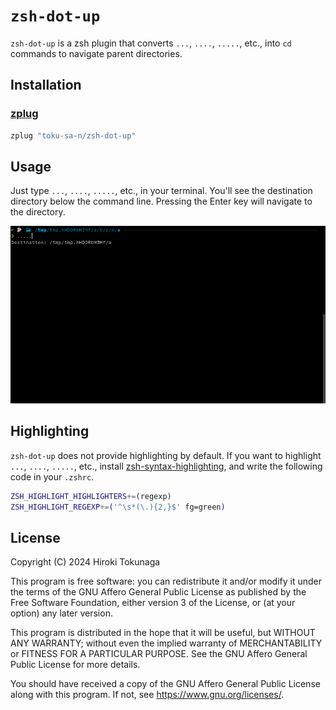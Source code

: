 # `zsh-dot-up`

`zsh-dot-up` is a zsh plugin that converts `...`, `....`, `.....`, etc., into `cd` commands to navigate parent directories.

## Installation

### [zplug](https://github.com/zplug/zplug)

```zsh
zplug "toku-sa-n/zsh-dot-up"
```

## Usage

Just type `...`, `....`, `.....`, etc., in your terminal. You'll see the destination directory below the command line. Pressing the Enter key will navigate to the directory.

![Screenshot](images/screenshot.png)

## Highlighting

`zsh-dot-up` does not provide highlighting by default. If you want to highlight `...`, `....`, `.....`, etc., install [zsh-syntax-highlighting](https://github.com/zsh-users/zsh-syntax-highlighting), and write the following code in your `.zshrc`.

```zsh
ZSH_HIGHLIGHT_HIGHLIGHTERS+=(regexp)
ZSH_HIGHLIGHT_REGEXP+=('^\s*(\.){2,}$' fg=green)
```

## License

Copyright (C) 2024 Hiroki Tokunaga

This program is free software: you can redistribute it and/or modify
it under the terms of the GNU Affero General Public License as
published by the Free Software Foundation, either version 3 of the
License, or (at your option) any later version.

This program is distributed in the hope that it will be useful,
but WITHOUT ANY WARRANTY; without even the implied warranty of
MERCHANTABILITY or FITNESS FOR A PARTICULAR PURPOSE. See the
GNU Affero General Public License for more details.

You should have received a copy of the GNU Affero General Public License
along with this program. If not, see <https://www.gnu.org/licenses/>.
